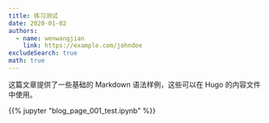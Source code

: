 ```yaml
---
title: 练习测试
date: 2020-01-02
authors:
  - name: wenwangjian
    link: https://example.com/johndoe
excludeSearch: true
math: true
---
```


这篇文章提供了一些基础的 Markdown 语法样例，这些可以在 Hugo 的内容文件中使用。

<!--more-->


{{% jupyter "blog_page_001_test.ipynb" %}}
